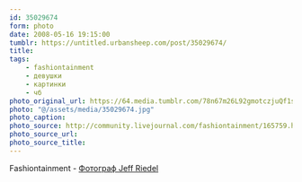 ```yaml
---
id: 35029674
form: photo
date: 2008-05-16 19:15:00
tumblr: https://untitled.urbansheep.com/post/35029674/
title:
tags:
    - fashiontainment
    - девушки
    - картинки
    - чб
photo_original_url: https://64.media.tumblr.com/78n67m26L92gmotczjuQf1sY_400.jpg
photo: "@/assets/media/35029674.jpg"
photo_caption:
photo_source: http://community.livejournal.com/fashiontainment/165759.html
photo_source_url:
photo_source_title:
---
```


<p>Fashiontainment - <a href="http://community.livejournal.com/fashiontainment/165759.html">Фотограф Jeff Riedel</a></p>
